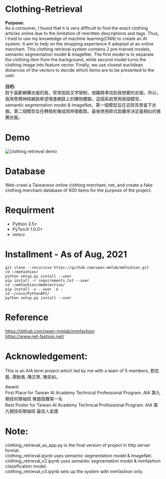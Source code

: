 # Clothing-Retrieval

**Purpose:**</br>
As a consumer, I found that it is very difficult to find the exact clothing articles online due to the limitation of rewritten descriptions and tags. Thus, I tried to use my knowledge of machine learning(CNN) to create an AI system. It aim to help on the shopping experience if adopted at an online merchant. This clothing retrieval system contains 2 pre-trained models, semantic segmentation model & ImageNet. The first model is to separate the clothing item from the background, while second model turns the clothing image into feature vector. Finally, we use closest euclidean distances of the vectors to decide which items are to be presented to the user.</br>
</br>
**目的:**</br>
對于喜歡網購衣服的我，常常因爲文字限制，很難精準找到我想要的衣服。所以，我用卷積神經網路希望增進網路上的購物體驗。這個系統使用兩個模型，semantic segmentation model & ImageNet。第一個模型旨在去除背景留下衣服。第二個模型旨在轉換影像成爲特徵截取。最後使用歐式距離來決定最相似的推薦衣服。

# Demo
![clothing retrieval demo](https://user-images.githubusercontent.com/63726744/131051012-deef0a27-4a39-4e36-973d-6fd55eeb596e.jpg)

# Database
Web-crawl a Taiwanese online clothing merchant, net, and create a fake clothing merchant database of 600 items for the purpose of the project.

# Requirment
- Python 3.5+
- PyTorch 1.0.0+
- mmcv

# Installment - As of Aug, 2021
```
git clone --recursive https://github.com/open-mmlab/mmfashion.git
cd ~/mmfashion/
python setup.py install --user
pip install -r requirements.txt --user
cd ~/mmfashion/mmdetection/
pip install -v --user -e .
cd ~/coco/PythonAPI/
python setup.py install --user
```

# Reference
https://github.com/open-mmlab/mmfashion </br>
https://www.net-fashion.net/

# Acknowledgement: </br>
This is an AIA term project which led by me with a team of 5 members, 劉宏毅, 潭馳澔, 陳志寧, 陳奕如。

Award: </br>
First Place for Taiwan AI Academy Technical Professional Program. AIA 第九期技術領袖班 專題競賽第一名</br>
Best Poster for Taiwan AI Academy Technical Professional Program. AIA 第九期技術領袖班 最佳人氣獎

# Note: </br>
clothing_retrieval_as_app.py is the final version of project in http server format. </br>
clothing_retrieval.ipynb uses semantic segmentation model & ImageNet.</br>
clothing_retrieval_v2.ipynb uses semantic segmentation model & mmfashion classification model.</br>
clothing_retrieval_v3.ipynb sets up the system with mmfashion only. </br>
